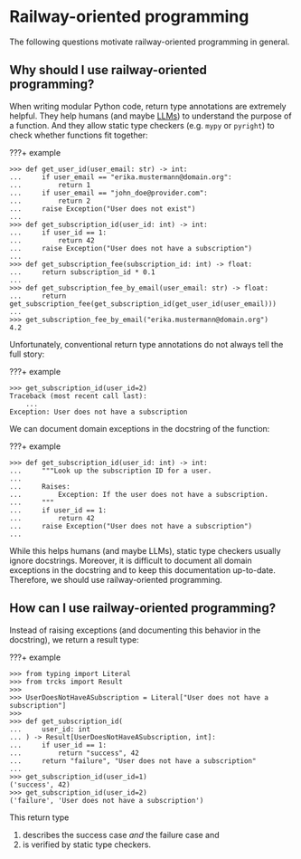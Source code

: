 # Railway-oriented programming

The following questions motivate railway-oriented programming in general.

## Why should I use railway-oriented programming?

When writing modular Python code,
return type annotations are extremely helpful.
They help humans
(and maybe [LLMs](https://en.wikipedia.org/w/index.php?title=Large_language_model&oldid=1283157830))
to understand the purpose of a function.
And they allow static type checkers (e.g. `mypy` or `pyright`)
to check whether functions fit together:

???+ example

    >>> def get_user_id(user_email: str) -> int:
    ...     if user_email == "erika.mustermann@domain.org":
    ...         return 1
    ...     if user_email == "john_doe@provider.com":
    ...         return 2
    ...     raise Exception("User does not exist")
    ...
    >>> def get_subscription_id(user_id: int) -> int:
    ...     if user_id == 1:
    ...         return 42
    ...     raise Exception("User does not have a subscription")
    ...
    >>> def get_subscription_fee(subscription_id: int) -> float:
    ...     return subscription_id * 0.1
    ...
    >>> def get_subscription_fee_by_email(user_email: str) -> float:
    ...     return get_subscription_fee(get_subscription_id(get_user_id(user_email)))
    ...
    >>> get_subscription_fee_by_email("erika.mustermann@domain.org")
    4.2

Unfortunately, conventional return type annotations do not always tell the full story:

???+ example

    >>> get_subscription_id(user_id=2)
    Traceback (most recent call last):
        ...
    Exception: User does not have a subscription

We can document domain exceptions in the docstring of the function:

???+ example

    >>> def get_subscription_id(user_id: int) -> int:
    ...     """Look up the subscription ID for a user.
    ...
    ...     Raises:
    ...         Exception: If the user does not have a subscription.
    ...     """
    ...     if user_id == 1:
    ...         return 42
    ...     raise Exception("User does not have a subscription")
    ...

While this helps humans (and maybe LLMs),
static type checkers usually ignore docstrings.
Moreover, it is difficult
to document all domain exceptions in the docstring and
to keep this documentation up-to-date.
Therefore, we should use railway-oriented programming.

## How can I use railway-oriented programming?

Instead of raising exceptions (and documenting this behavior in the docstring),
we return a result type:

???+ example

    >>> from typing import Literal
    >>> from trcks import Result
    >>>
    >>> UserDoesNotHaveASubscription = Literal["User does not have a subscription"]
    >>>
    >>> def get_subscription_id(
    ...     user_id: int
    ... ) -> Result[UserDoesNotHaveASubscription, int]:
    ...     if user_id == 1:
    ...         return "success", 42
    ...     return "failure", "User does not have a subscription"
    ...
    >>> get_subscription_id(user_id=1)
    ('success', 42)
    >>> get_subscription_id(user_id=2)
    ('failure', 'User does not have a subscription')

This return type

1. describes the success case *and* the failure case and
2. is verified by static type checkers.
